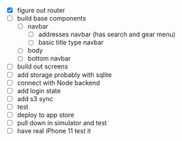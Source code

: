 - [x] figure out router
- [ ] build base components
  - [ ] navbar
    - [ ] addresses navbar (has search and gear menu)
    - [ ] basic title type navbar
  - [ ] body
  - [ ] bottom navbar
- [ ] build out screens
- [ ] add storage probably with sqlite
- [ ] connect with Node backend
- [ ] add login state
- [ ] add s3 sync
- [ ] test
- [ ] deploy to app store
- [ ] pull down in simulator and test
- [ ] have real iPhone 11 test it